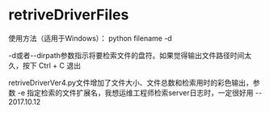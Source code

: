# retriveDriverFiles
使用方法（适用于Windows）：
python filename -d 

-d或者--dirpath参数指示将要检索文件的盘符。如果觉得输出文件路径时间太久，按下 Ctrl + C 退出

retriveDriverVer4.py文件增加了文件大小、文件总数和检索用时的彩色输出，参数 -e 指定检索的文件扩展名，我想运维工程师检索server日志时，一定很好用
 -- 2017.10.12
